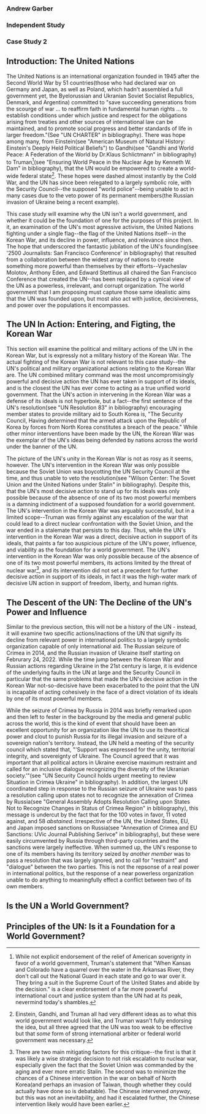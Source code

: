 ### Andrew Garber
### Independent Study 
### Case Study 2

## Introduction: The United Nations
The United Nations is an international organization founded in 1945 after the Second World War by 51 countries(those who had declared war on Germany and Japan, as well as Poland, which hadn't assembled a full government yet, the Byelorussian and Ukranian Soviet Socialist Republics, Denmark, and Argentina) committed to "save succeeding generations from the scourge of war ... to reaffirm faith in fundamental human rights ... to establish conditions under which justice and respect for the obligations arising from treaties and other sources of international law can be maintained, and to promote social progress and better standards of life in larger freedom."(See "UN CHARTER" in bibliography). There was hope among many, from Einstein(see "American Museum of Natural History: Einstein's Deeply Held Political Beliefs") to Gandhi(see "Gandhi and World Peace: A Federation of the World by Dr.Klaus Schlictmann" in bibliography) to Truman[^1](see "Ensuring World Peace in the Nuclear Age by Kenneth W. Dam" in bibliography), that the UN would be empowered to create a world-wide federal state[^2]. These hopes were dashed almost instantly by the Cold War, and the UN has since been relegated to a largely symbolic role, with the Security Council--the supposed "world police"--being unable to act in many cases due to the veto power of its permanent members(the Russian invasion of Ukraine being a recent example). 

This case study will examine why the UN isn't a world government, and whether it could be the foundation of one for the purposes of this project. In it, an examination of the UN's most agressive activism, the United Nations fighting under a single flag--the flag of the United Nations itself--in the Korean War, and its decline in power, influence, and relevance since then. The hope that underscored the fantastic jubilation of the UN's founding(see '2500 Journalists: San Francisco Conference' in bibliography) that resulted from a collaboration between the widest array of nations to create something more powerful than themselves by their efforts--Vyacheslav Molotov, Anthony Eden, and Edward Stettinus all chaired the San Francisco Conference that created the UN--has been replaced by a cynical view of the UN as a powerless, irrelevant, and corrupt organization. The world government that I am proposing must capture those same idealistic aims that the UN was founded upon, but most also act with justice, decisiveness, and power over the populations it encompasses.

## The UN In Action: Entering, and Figting, the Korean War

This section will examine the political and military actions of the UN in the Korean War, but is expressly not a military history of the Korean War. The actual fighting of the Korean War is not relevant to this case study--the UN's political and military organizational actions relating to the Korean War are. The UN combined military command was the most uncompromisingly powerful and decisive action the UN has ever taken in support of its ideals, and is the closest the UN has ever come to acting as a true unified world government. That the UN's action in intervening in the Korean War was a defense of its ideals is not hyperbole, but a fact--the first sentence of the UN's resolution(see "UN Resolution 83" in bibliography) encouraging member states to provide military aid to South Korea is, "The Security Council, Having determined that the armed attack upon the Republic of Korea by forces from North Korea constitutes a breach of the peace." While other minor interventions have been made by the UN, the Korean War was the exemplar of the UN's ideas being defended by nations across the world under the banner of the UN.

The picture of the UN's unity in the Korean War is not as rosy as it seems, however. The UN's intervention in the Korean War was only possible because the Soviet Union was boycotting the UN Security Council at the time, and thus unable to veto the resolution(see "Wilson Center: The Sovet Union and the United Nations under Stalin" in bibliography). Despite this, that the UN's most decisive action to stand up for its ideals was only possible because of the absence of one of its two most powerful members is a damning indictment of a supposed foundation for a world government. The UN's intervention in the Korean War was arguably successful, but in a limited scope--Truman was firmly against any escalation of the war that could lead to a direct nuclear confrontation with the Soviet Union, and the war ended in a stalemate that persists to this day. Thus, while the UN's intervention in the Korean War was a direct, decisive action in support of its ideals, that paints a far too auspicious picture of the UN's power, influence, and viability as the foundation for a world government. The UN's intervention in the Korean War was only possible because of the absence of one of its two most powerful members, its actions limited by the threat of nuclear war[^3], and its intervention did not set a precedent for further decisive action in support of its ideals, in fact it was the high-water mark of decisive UN action in support of freedom, liberty, and human rights.

## The Descent of the UN: The Decline of the UN's Power and Influence

Similar to the previous section, this will not be a history of the UN - instead, it will examine two specific actions/inactions of the UN that signify its decline from relevant power in international politics to a largely symbolic organization capable of only international aid. The Russian seizure of Crimea in 2014, and the Russian invasion of Ukraine itself starting on Februrary 24, 2022. While the time jump between the Korean War and Russian actions regarding Ukraine in the 21st century is large, it is evidence of the underlying faults in the UN at large and the Security Council in particular that the same problems that made the UN's decisive action in the Korean War not-so-decisive have been exacerbated to the point that the UN is incapable of acting cohesively in the face of a direct violation of its ideals by one of its most powerful members.

While the seizure of Crimea by Russia in 2014 was briefly remarked upon and then left to fester in the background by the media and general public across the world, this is the kind of event that should have been an excellent opportunity for an organization like the UN to use its theoritical power and clout to punish Russia for its illegal invasion and seizure of a sovereign nation's territory. Instead, the UN held a meeting of the security council which stated that, "'Support was expressed for the unity, territorial integrity, and sovereignty of Ukraine. The Council agreed that it was important that all political actors in Ukraine exercise maximum restraint and called for an inclusive dialogue recognizing the diversity of the Ukranian society.'"(see "UN Security Council holds urgent meeting to review Situation in Crimea Ukraine" in bibliography). In addition, the largest UN coordinated step in response to the Russian seizure of Ukraine was to pass a resolution calling upon states not to recognize the annexation of Crimea by Russia(see "General Assembly Adopts Resolution Calling upon States Not to Recognize Changes in Status of Crimea Region" in bibliography), this message is undercut by the fact that for the 100 votes in favor, 11 voted against, and 58 *abstained*. Irrespective of the UN, the United States, EU, and Japan imposed sanctions on Russia(see "Annexation of Crimea and EU Sanctions: UVic Journal Publishing Serivce" in bibliography), but these were easily circumvented by Russia through third-party countries and the sanctions were largely ineffective. When summed up, the UN's response to one of its members having its territory seized by *another member* was to pass a resolution that was largely ignored, and to call for "restraint" and "dialogue" between the two parties. This is not the repsonse of a real power in international politics, but the response of a near powerless organization unable to do anything to meaningfully effect a conflict between two of its own members.

## Is the UN a World Government?

## Principles of the UN: Is it a Foundation for a World Government?


[^1]: While not explicit endorsement of the relief of American soverignty in favor of a world government, Truman's statement that "When Kansas and Colorado have a quarrel over the water in the Arkansas River, they don't call out the National Guard in each state and go to war over it. They bring a suit in the Supreme Court of the United States and abide by the decision." is a clear endorsement of a far more powerful international court and justice system than the UN had at its peak, nevermind today's shambles.
[^2]: Einstein, Gandhi, and Truman all had very different ideas as to what this world government would look like, and Truman wasn't fully endorsing the idea, but all three agreed that the UN was too weak to be effective but that *some* form of strong international arbiter or federal world government was necessary.
[^3]: There are two main mitigating factors for this critique--the first is that it was likely a wise strategic decision to not risk escalation to nuclear war, especially given the fact that the Soviet Union was commanded by the aging and ever more erratic Stalin. The second was to minimize the chances of a Chinese intervention in the war on behalf of North Korea(and perhaps an invasion of Taiwan, though whether they could actually have done so is debatable). The Chinese intervened *anyway*, but this was not an inevitability, and had it escalated further, the Chinese intervention likely would have been earlier. 